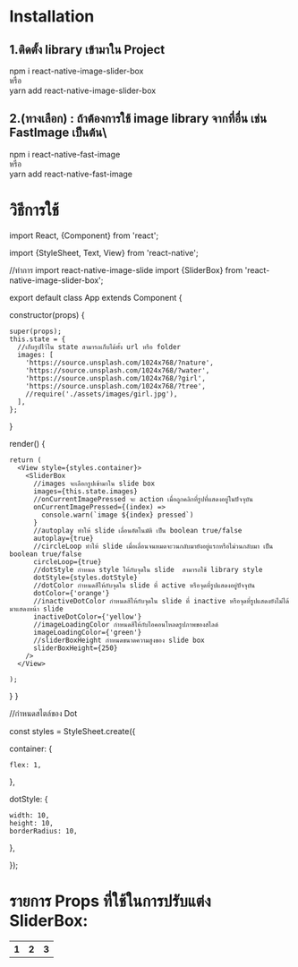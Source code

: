# Installation
## 1.ติดตั้ง library เข้ามาใน Project 
  npm i react-native-image-slider-box\
  หรือ\
  yarn add react-native-image-slider-box
## 2.(ทางเลือก) : ถ้าต้องการใช้ image library จากที่อื่น เช่น FastImage เป็นต้น\
  npm i react-native-fast-image\
  หรือ\
  yarn add react-native-fast-image

# วิธีการใช้

import React, {Component} from 'react';

import {StyleSheet, Text, View} from 'react-native';

//ทำการ import react-native-image-slide
import {SliderBox} from 'react-native-image-slider-box';

export default class App extends Component {

  constructor(props) {
  
    super(props);
    this.state = {
      //เก็บรูปไว้ใน state สามารถเก็บได้ทั้ง url หรือ folder
      images: [
        'https://source.unsplash.com/1024x768/?nature',
        'https://source.unsplash.com/1024x768/?water',
        'https://source.unsplash.com/1024x768/?girl',
        'https://source.unsplash.com/1024x768/?tree',
        //require('./assets/images/girl.jpg'),
      ],
    };
  }
  
  render() {
  
    return (
      <View style={styles.container}>
        <SliderBox
          //images จะเลือกรูปเข้ามาใน slide box    
          images={this.state.images}
          //onCurrentImagePressed จะ action เมื่อถูกคลิกที่รูปที่แสดงอยู่ในปัจจุบัน
          onCurrentImagePressed={(index) =>
            console.warn(`image ${index} pressed`)
          }
          //autoplay ทำให้ slide เลื่อนอัตโนมัติ เป็น boolean true/false
          autoplay={true}
          //circleLoop ทำให้ slide เมื่อเลื่อนจนหมดจะวนกลับมายังอยู่แรกหรือไม่วนกลับมา เป็น boolean true/false
          circleLoop={true}
          //dotStyle กำหนด style ให้กับจุดใน slide  สามารถใช้ library style
          dotStyle={styles.dotStyle}
          //dotColor กำหนดสีให้กับจุดใน slide ที่ active หรือจุดที่รูปแสดงอยู่ปัจจุบัน
          dotColor={'orange'}
          //inactiveDotColor กำหนดสีให้กับจุดใน slide ที่ inactive หรือจุดที่รูปแสดงยังไม่ได้มาแสดงหน้า slide
          inactiveDotColor={'yellow'}
          //imageLoadingColor กำหนดสีให้กับไอคอนโหลดรูปภาพของสไลด์
          imageLoadingColor={'green'}
          //sliderBoxHeight กำหนดขนาดความสูงของ slide box
          sliderBoxHeight={250}
        />
      </View>
      
    );
  }
}

//กำหนดสไตล์ของ Dot

const styles = StyleSheet.create({

  container: {
  
    flex: 1,
    
  },
  
  dotStyle: {
  
    width: 10,
    height: 10,
    borderRadius: 10,
    
  },
  
});

# รายการ Props ที่ใช้ในการปรับแต่ง SliderBox:
<table>
  <tr>
    <th>1</th>
    <th>2</th>
    <th>3</th>
  </tr>
</table>

